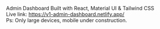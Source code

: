 Admin Dashboard Built with React, Material UI & Tailwind CSS
<br>
Live link: https://v1-admin-dashboard.netlify.app/
<br>
Ps: Only large devices, mobile under construction.

